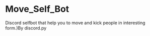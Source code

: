 # Move_Self_Bot
Discord selfbot that help you to move and kick people in interesting form.)By discord.py
